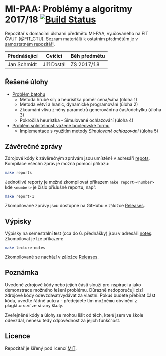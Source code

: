 # MI-PAA: Problémy a algoritmy 2017/18 [![Build Status](https://travis-ci.com/josefdolezal/fit-mi-paa.svg?token=AxpSW7yys3aiQpPG9zMW&branch=master)](https://travis-ci.com/josefdolezal/fit-mi-paa)

Repozitář s domácími úlohami předmětu MI-PAA, vyučovaného na FIT ČVUT (@FIT_CTU).
Seznam materiálů k ostatním předmětům je v [samostatném repozitáři](https://github.com/josefdolezal/fit-cvut).

| Přednášející | Cvičící         | Běh předmětu |
|--------------|-----------------|--------------|
| Jan Schmidt  | Jiří Dostál     | ZS 2017/18   |


## Řešené úlohy
* [Problém batohu](backpack-problem)
  * Metoda hrubé síly a heurisitka poměr cena/váha (úloha 1)
  * Metoda větví a hranic, dynamické programování (úloha 2)
  * Zkoumání vlivu změny parametrů generování na čas/odchylku (úloha 3)
  * Pokročilá heuristika - Simulované ochlazování (úloha 4)
* [Problém splnitelnosti vážené booleovské formu](three-sat)
  * Implementace s využitím metody *Simulované ochlazování* (úloha 5)

## Závěrečné zprávy

Zdrojové kódy k závěrečným zprávám jsou umístěné v adresáři [repots](reports). Kompilace všechn zpráv je možná pomocí příkazu:

```bash
make reports
```

Jednotlivé reporty je možné zkompilovat příkazem `make report-<number>` kde `<number>` je číslo příslušné reportu, např:

```bash
make report-1
```

Zkompilované zprávy jsou dostupné na GitHubu v záložce [Releases](https://github.com/josefdolezal/fit-mi-paa/releases).

## Výpisky

Výpisky na semestrální test (cca do 6. přednášky) jsou v adresáři [notes](notes). Zkompilovat je lze příkazem:

```bash
make lecture-notes
```

Zkompilované se nachází v záložce [Releases](https://github.com/josefdolezal/fit-mi-paa/releases).

## Poznámka
Uvedené zdrojové kódy nebo jejich části slouží pro inspiraci a jako demonstrace
možného řešení problému. Důrazně nedoporučuji cizí zdrojové kódy odevzdávat/vydávat za vlastní. Pokud budete přebírat část kódu, uveďte řádně autora - předejdete tím možnému obvinění z plagiátorství ze strany školy.

Zveřejněné kódy a úlohy se mohou lišit od těch, které jsem ve škole odevzdal, nenesu tedy odpovědnost za jejich funkčnost.

## Licence
Repozitář je šířený pod licencí [MIT](LICENSE).
